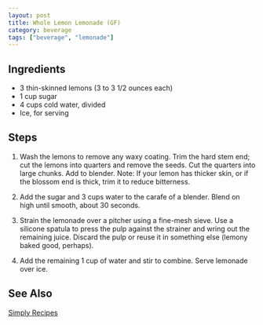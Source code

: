 ```yaml
---
layout: post
title: Whole Lemon Lemonade (GF)
category: beverage
tags: ["beverage", "lemonade"]
---
```


## Ingredients

* 3 thin-skinned lemons (3 to 3 1/2 ounces each)
* 1 cup sugar
* 4 cups cold water, divided
* Ice, for serving

## Steps

1. Wash the lemons to remove any waxy coating. Trim the hard stem end; cut the lemons into quarters and remove the seeds. Cut the quarters into large chunks. Add to blender.  Note: If your lemon has thicker skin, or if the blossom end is thick, trim it to reduce bitterness.

2. Add the sugar and 3 cups water to the carafe of a blender. Blend on high until smooth, about 30 seconds.

3. Strain the lemonade over a pitcher using a fine-mesh sieve. Use a silicone spatula to press the pulp against the strainer and wring out the remaining juice. Discard the pulp or reuse it in something else (lemony baked good, perhaps).

4. Add the remaining 1 cup of water and stir to combine. Serve lemonade over ice.

## See Also 

[Simply Recipes](https://www.simplyrecipes.com/blended-whole-lemon-lemonade-recipe-5196820)